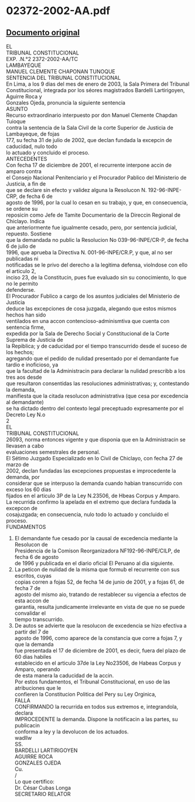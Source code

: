 
02372-2002-AA.pdf
=================
  
[Documento original](https://tc.gob.pe/jurisprudencia/2003/02372-2002-AA.pdf)  
---  
EL  
TRIBUNAL CONSTITUCIONAL  
EXP. .N.°2 2372-2002-AA/TC  
LAMBAYEQUE  
MANUEL CLEMENTE CHAPONAN TUNOQUE  
SENTENCIA DEL TRIBUNAL CONSTITUCIONAL  
En Lima, a los 9 dias del mes de enero de 2003, la Sala Primera del Tribunal  
Constitucional, integrada por los séores magistrados Bardelli Lartirigoyen, Aguirre Roca y  
Gonzales Ojeda, pronuncia la siguiente sentencia  
ASUNTO  
Recurso extraordinario interpuesto por don Manuel Clemente Chapdan Tuioque  
contra la sentencia de la Sala Civil de la corte Superior de Justicia de Lambayeque, de fojas  
177, su fecha 31 de julio de 2002, que declan fundada la excepcin de caducidad, nulo todo  
lo actuado y concluido el proceso.  
ANTECEDENTES  
Con fecha 17 de diciembre de 2001, el recurrente interpone accin de amparo contra  
el Consejo Nacional Penitenciario y el Procurador Pablico del Ministerio de Justicia, a fin de  
que se declare sin efecto y validez alguna la Resolucon N. 192-96-INPE-CRP, de fecha 6 de  
agosto de 1996, por la cual lo cesan en su trabajo, y que, en consecuencia, se ordene su  
reposicin como Jefe de Tamite Documentario de la Direccin Regional de Chiclayo. Indica  
que anteriormente fue igualmente cesado, pero, por sentencia judicial, repuesto. Sostiene  
que la demandada no public la Resolucion No 039-96-INPE/CR-P, de fecha 6 de julio de  
1996, que aprueba la Directiva N. 001-96-INPE/CR.P, y que, al no ser publicadas ni  
notificadas se le privo del derecho a la legitima defensa, violndose con ello el articulo 2,  
inciso 23, de la Constitucin, pues fue evaluado sin su conocimiento, lo que no le permito  
defenderse.  
El Procurador Fublico a cargo de los asuntos judiciales del Ministerio de Justicia  
deduce las excepciones de cosa juzgada, alegando que estos mismos hechos han sido  
ventilados en una accon contencioso-adminismtiva que cuenta con sentencia firme,  
expedida por la Sala de Derecho Social y Constitucional de la Corte Suprema de Justicia de  
la Repiblica; y de caducidad por el tiempo transcurrido desde el suceso de los hechos;  
agregando que el pedido de nulidad presentado por el demandante fue tardio e inoficioso, ya  
que la facultad de la Administracin para declarar la nulidad prescribb a los tres aos desde  
que resultaron consentidas las resoluciones administrativas; y, contestando la demanda,  
manifiesta que la citada resolucon administrativa (que cesa por excedencia al demandante)  
se ha dictado dentro del contexto legal preceptuado expresamente por el Decreto Ley N.o  
2  
EL  
TRIBUNAL CONSTITUCIONAL  
26093, norma entonces vigente y que disponia que en la Administracin se llevasen a cabo  
evaluaciones semestrales de personal.  
El Sétimo Juzgado Especializado en lo Civil de Chiclayo, con fecha 27 de marzo de  
2002, declan fundadas las excepciones propuestas e improcedente la demanda, por  
considerar que se interpuso la demanda cuando habian transcurrido con exceso los 60 dias  
fijados en el articulo 3P de la Ley N.23506, de Hbeas Corpus y Amparo.  
La recurrida confirmo la apelada en el extremo que declara fundada la excepcon de  
cosajuzgada; en consecuencia, nulo todo lo actuado y concluido el proceso.  
FUNDAMENTOS  
1. El demandante fue cesado por la causal de excedencia mediante la Resolucon de  
Presidencia de la Comison Reorganizadora NF192-96-INPE/CILP, de fecha 6 de agosto  
de 1996 y publicada en el diario oficial El Peruano al dia siguiente.  
2. La peticon de nulidad de la misma que formub el recurrente con sus escritos, cuyas  
copias corren a fojas 52, de fecha 14 de junio de 2001, y a fojas 61, de fecha 7 de  
agosto del mismo aio, tratando de restablecer su vigencia a efectos de esta accon de  
garantia, resulta jundicamente irrelevante en vista de que no se puede convalidar el  
tiempo transcurrido.  
3. De autos se advierte que la resolucon de excedencia se hizo efectiva a partir del 7 de  
agosto de 1996, como aparece de la constancia que corre a fojas 7, y que la demanda  
fue presentada el 17 de diciembre de 2001, es decir, fuera del plazo de 60 dias habiles  
establecido en el articulo 37de la Ley No23506, de Habeas Corpus y Amparo, operando  
de esta manera la caducidad de la accin.  
Por estos fundamentos, el Tribunal Constitucional, en uso de las atribuciones que le  
confieren la Constitucion Politica del Pery su Ley Orginica,  
FALLA  
CONFIRMANDO la recurrida en todos sus extremos e, integrandola, declara  
IMPROCEDENTE la demanda. Dispone la notificacin a las partes, su publicacin  
conforma a ley y la devolucon de los actuados.  
wadllw  
SS.  
BARDELLI LARTIRIGOYEN  
AGUIRRE ROCA  
GONZALES OJEDA  
Cu.  
/  
Lo que certifico:  
Dr. César Cubas Longa  
SECRETARIO RELATOR